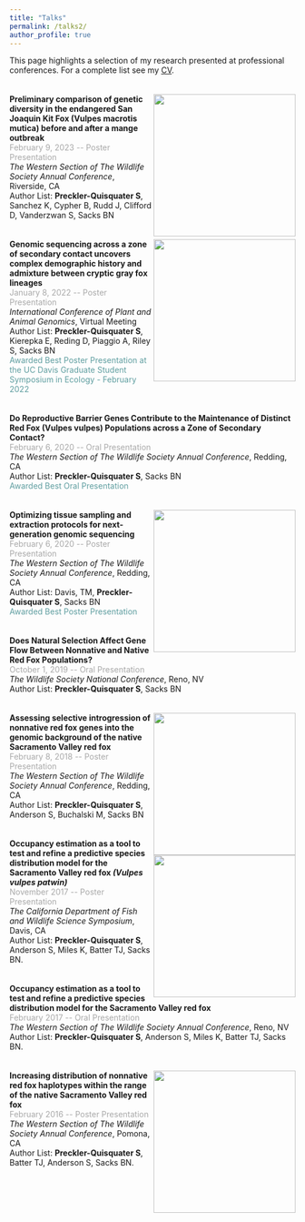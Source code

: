 ```yaml
---
title: "Talks"
permalink: /talks2/
author_profile: true
---
```

This page highlights a selection of my research presented at professional conferences. For a complete list see my [CV](https://squisquater.github.io/cv/).\
\
\
[<img align="right" src="/files/Preckler-Quisquater_TWS2023_PosterPresentation_Final.pdf" width="250">](/files/Preckler-Quisquater_TWS2023_PosterPresentation_Final.pdf)
**Preliminary comparison of genetic diversity in the endangered San Joaquin Kit Fox (Vulpes macrotis mutica) before and after a mange outbreak** \
<span style="color:darkgray">February 9, 2023 -- Poster Presentation</span> \
*The Western Section of The Wildlife Society Annual Conference*, Riverside, CA \
Author List: **Preckler-Quisquater S**, Sanchez K, Cypher B, Rudd J, Clifford D, Vanderzwan S, Sacks BN \
\
\
[<img align="right" src="/files/Preckler-Quisquater_TWS2022.pdf" width="250">](/files/Preckler-Quisquater_TWS2022.pdf)
**Genomic sequencing across a zone of secondary contact uncovers complex demographic history and admixture between cryptic gray fox lineages** \
<span style="color:darkgray">January 8, 2022 -- Poster Presentation</span> \
*International Conference of Plant and Animal Genomics*, Virtual Meeting \
Author List: **Preckler-Quisquater S**, Kierepka E, Reding D, Piaggio A, Riley S, Sacks BN \
<span style="color:cadetblue">Awarded Best Poster Presentation at the UC Davis Graduate Student Symposium in Ecology - February 2022</span> \
\
\
**Do Reproductive Barrier Genes Contribute to the Maintenance of Distinct Red Fox (Vulpes vulpes) Populations across a Zone of Secondary Contact?** \
<span style="color:darkgray">February 6, 2020 -- Oral Presentation</span> \
*The Western Section of The Wildlife Society Annual Conference*, Redding, CA \
Author List: **Preckler-Quisquater S**, Sacks BN \
<span style="color:cadetblue">Awarded Best Oral Presentation</span> \
\
\
[<img align="right" src="/files/Davis-2020-poster.pdf" width="250">](/files/Davis-2020-poster.pdf)
**Optimizing tissue sampling and extraction protocols for next-generation genomic sequencing** \
<span style="color:darkgray">February 6, 2020 -- Poster Presentation</span> \
*The Western Section of The Wildlife Society Annual Conference*, Redding, CA \
Author List: Davis, TM, **Preckler-Quisquater S**, Sacks BN \
<span style="color:cadetblue">Awarded Best Poster Presentation</span> \
\
\
**Does Natural Selection Affect Gene Flow Between Nonnative and Native Red Fox Populations?** \
<span style="color:darkgray">October 1, 2019 -- Oral Presentation</span> \
*The Wildlife Society National Conference*, Reno, NV \
Author List: **Preckler-Quisquater S**, Sacks BN \
\
\
[<img align="right" src="/files/TWS2018-Poster.pdf" width="250">](/files/TWS2018-Poster.pdf)
**Assessing selective introgression of nonnative red fox genes into the genomic background of the native Sacramento Valley red fox** \
<span style="color:darkgray">February 8, 2018 -- Poster Presentation</span> \
*The Western Section of The Wildlife Society Annual Conference*, Redding, CA \
Author List: **Preckler-Quisquater S**, Anderson S, Buchalski M, Sacks BN \
\
\
[<img align="right" src="/files/CDFWScienceSymposiumOccModel2017.pdf" width="250">](/files/CDFWScienceSymposiumOccModel2017.pdf)
**Occupancy estimation as a tool to test and refine a predictive species distribution model for the Sacramento Valley red fox *(Vulpes vulpes patwin)*** \
<span style="color:darkgray">November 2017 -- Poster Presentation</span> \
*The California Department of Fish and Wildlife Science Symposium*, Davis, CA \
Author List: **Preckler-Quisquater S**, Anderson S, Miles K, Batter TJ, Sacks BN. \
\
\
**Occupancy estimation as a tool to test and refine a predictive species distribution model for the Sacramento Valley red fox** \
<span style="color:darkgray">February 2017 -- Oral Presentation</span> \
*The Western Section of The Wildlife Society Annual Conference*, Reno, NV \
Author List: **Preckler-Quisquater S**, Anderson S, Miles K, Batter TJ, Sacks BN. \
\
\
[<img align="right" src="/files/TWS2016-poster.pdf" width="250">](/files/TWS2016-poster.pdf)
**Increasing distribution of nonnative red fox haplotypes within the range of the native Sacramento Valley red fox** \
<span style="color:darkgray">February 2016 -- Poster Presentation</span> \
*The Western Section of The Wildlife Society Annual Conference*, Pomona, CA \
Author List: **Preckler-Quisquater S**,  Batter TJ, Anderson S, Sacks BN.





